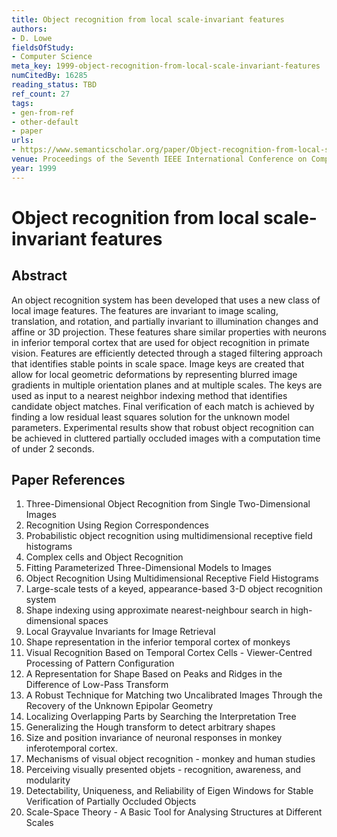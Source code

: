 ```yaml
---
title: Object recognition from local scale-invariant features
authors:
- D. Lowe
fieldsOfStudy:
- Computer Science
meta_key: 1999-object-recognition-from-local-scale-invariant-features
numCitedBy: 16285
reading_status: TBD
ref_count: 27
tags:
- gen-from-ref
- other-default
- paper
urls:
- https://www.semanticscholar.org/paper/Object-recognition-from-local-scale-invariant-Lowe/f9f836d28f52ad260213d32224a6d227f8e8849a?sort=total-citations
venue: Proceedings of the Seventh IEEE International Conference on Computer Vision
year: 1999
---
```


# Object recognition from local scale-invariant features

## Abstract

An object recognition system has been developed that uses a new class of local image features. The features are invariant to image scaling, translation, and rotation, and partially invariant to illumination changes and affine or 3D projection. These features share similar properties with neurons in inferior temporal cortex that are used for object recognition in primate vision. Features are efficiently detected through a staged filtering approach that identifies stable points in scale space. Image keys are created that allow for local geometric deformations by representing blurred image gradients in multiple orientation planes and at multiple scales. The keys are used as input to a nearest neighbor indexing method that identifies candidate object matches. Final verification of each match is achieved by finding a low residual least squares solution for the unknown model parameters. Experimental results show that robust object recognition can be achieved in cluttered partially occluded images with a computation time of under 2 seconds.

## Paper References

1. Three-Dimensional Object Recognition from Single Two-Dimensional Images
2. Recognition Using Region Correspondences
3. Probabilistic object recognition using multidimensional receptive field histograms
4. Complex cells and Object Recognition
5. Fitting Parameterized Three-Dimensional Models to Images
6. Object Recognition Using Multidimensional Receptive Field Histograms
7. Large-scale tests of a keyed, appearance-based 3-D object recognition system
8. Shape indexing using approximate nearest-neighbour search in high-dimensional spaces
9. Local Grayvalue Invariants for Image Retrieval
10. Shape representation in the inferior temporal cortex of monkeys
11. Visual Recognition Based on Temporal Cortex Cells - Viewer-Centred Processing of Pattern Configuration
12. A Representation for Shape Based on Peaks and Ridges in the Difference of Low-Pass Transform
13. A Robust Technique for Matching two Uncalibrated Images Through the Recovery of the Unknown Epipolar Geometry
14. Localizing Overlapping Parts by Searching the Interpretation Tree
15. Generalizing the Hough transform to detect arbitrary shapes
16. Size and position invariance of neuronal responses in monkey inferotemporal cortex.
17. Mechanisms of visual object recognition - monkey and human studies
18. Perceiving visually presented objets - recognition, awareness, and modularity
19. Detectability, Uniqueness, and Reliability of Eigen Windows for Stable Verification of Partially Occluded Objects
20. Scale-Space Theory - A Basic Tool for Analysing Structures at Different Scales
